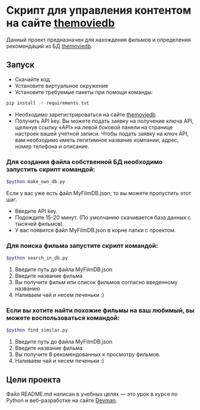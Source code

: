# Скрипт для управления контентом на сайте [themoviedb](https://www.themoviedb.org/)
Данный проект предназначен для нахождения фильмов и определения рекомендаций из БД [themoviedb](https://www.themoviedb.org/).

##  Запуск
- Скачайте код
- Установите виртуальное окружение
- Установите требуемые пакеты при помощи команды:
```bash
pip install -r requirements.txt
```
- Необходимо зарегистрироваться на сайте [themoviedb](https://www.themoviedb.org/signup)
- Получить API key. Вы можете подать заявку на получение ключа API, щелкнув ссылку «API» на левой боковой панели на странице настроек вашей учетной записи. Чтобы подать заявку на ключ API, вам необходимо иметь легитимное название компании, адрес, номер телефона и описание.
### Для создания файла собственной БД необходимо запустить скрипт командой:
```bash
$python make_own_db.py
```
Если у вас уже есть файл MyFilmDB.json, то вы можете пропустить этот шаг.
- Введите API key. 
- Подождите 15-20 минут. (По умолчанию скачивается база данных с тысячей фильмов)
- У вас появится файл MyFilmDB.json в корне папки с проектом.  
### Для поиска фильма запустите скрипт командой:
```bash
$python search_in_db.py
```
1) Введите путь до файла MyFilmDB.json
2) Введите название фильма
3) Вы получите фильм или список фильмов согласно введенному названию
4) Наливаем чай и несем печеньки :)

### Если вы хотите найти похожие фильмы на ваш любимый, вы можете воспользоваться командой:
```bash
$python find_similar.py
```
1) Введите путь до файла MyFilmDB.json
2) Введите название фильма
3) Вы получите 8 рекомендованных к просмотру фильмов.
4) Наливаем чай и несем печеньки :)

## Цели проекта

Файл README.md написан в учебных целях — это урок в курсе по Python и веб-разработке на сайте [Devman](https://dvmn.org).
